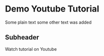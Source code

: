 # Demo Youtube Tutorial

Some plain text 
some other text was added

## Subheader
 Watch tutorial on Youtube

